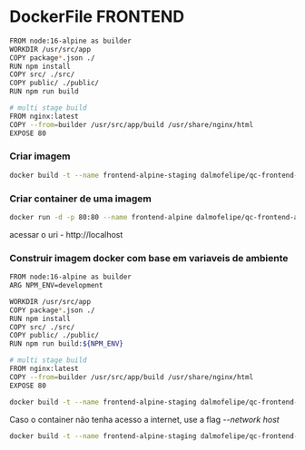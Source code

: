 # DockerFile FRONTEND

```sh
FROM node:16-alpine as builder
WORKDIR /usr/src/app
COPY package*.json ./
RUN npm install 
COPY src/ ./src/
COPY public/ ./public/
RUN npm run build

# multi stage build
FROM nginx:latest
COPY --from=builder /usr/src/app/build /usr/share/nginx/html
EXPOSE 80
```


### Criar imagem

```bash
docker build -t --name frontend-alpine-staging dalmofelipe/qc-frontend-alpine:0.1.1 .
```


### Criar container de uma imagem

```bash
docker run -d -p 80:80 --name frontend-alpine dalmofelipe/qc-frontend-alpine:0.1.0
```
acessar o uri - http://localhost


### Construir imagem docker com base em variaveis de ambiente

```sh
FROM node:16-alpine as builder
ARG NPM_ENV=development

WORKDIR /usr/src/app
COPY package*.json ./
RUN npm install 
COPY src/ ./src/
COPY public/ ./public/
RUN npm run build:${NPM_ENV}

# multi stage build
FROM nginx:latest
COPY --from=builder /usr/src/app/build /usr/share/nginx/html
EXPOSE 80
```

```bash
docker build -t --name frontend-alpine-staging dalmofelipe/qc-frontend-alpine:0.1.1-staging --build-arg NPM_ENV=staging .
```

Caso o container não tenha acesso a internet, use a flag *--network host*

```bash
docker build -t --name frontend-alpine-staging dalmofelipe/qc-frontend-alpine:0.1.1-staging --build-arg NPM_ENV=staging --network host .
```
